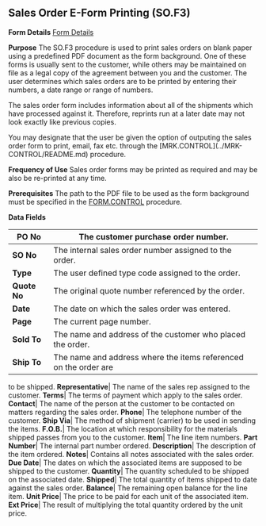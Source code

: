## Sales Order E-Form Printing (SO.F3)
<PageHeader />

**Form Details**
[Form Details](../SO-F3-1/README.md)

**Purpose**
The SO.F3 procedure is used to print sales orders on blank paper using a
predefined PDF document as the form background. One of these forms is usually
sent to the customer, while others may be maintained on file as a legal copy
of the agreement between you and the customer. The user determines which sales
orders are to be printed by entering their numbers, a date range or range of
numbers.

The sales order form includes information about all of the shipments which
have processed against it. Therefore, reprints run at a later date may not
look exactly like previous copies.

You may designate that the user be given the option of outputing the sales
order form to print, email, fax etc. through the [MRK.CONTROL](../MRK-
CONTROL/README.md) procedure.

**Frequency of Use**
Sales order forms may be printed as required and may be also be re-printed at
any time.

**Prerequisites**
The path to the PDF file to be used as the form background must be specified
in the [FORM.CONTROL](../FORM-CONTROL/README.md) procedure.

**Data Fields**

| **PO No**    | The customer purchase order number.                              |
| ------------ | ---------------------------------------------------------------- |
| **SO No**    | The internal sales order number assigned to the order.           |
| **Type**     | The user defined type code assigned to the order.                |
| **Quote No** | The original quote number referenced by the order.               |
| **Date**     | The date on which the sales order was entered.                   |
| **Page**     | The current page number.                                         |
| **Sold To**  | The name and address of the customer who placed the order.       |
| **Ship To**  | The name and address where the items referenced on the order are |
to be shipped.
**Representative**|  The name of the sales rep assigned to the customer.
**Terms**|  The terms of payment which apply to the sales order.
**Contact**|  The name of the person at the customer to be contacted on
matters regarding the sales order.
**Phone**|  The telephone number of the customer.
**Ship Via**|  The method of shipment (carrier) to be used in sending the
items.
**F.O.B.**|  The location at which responsibility for the materials shipped
passes from you to the customer.
**Item**|  The line item numbers.
**Part Number**|  The internal part number ordered.
**Description**|  The description of the item ordered.
**Notes**|  Contains all notes associated with the sales order.
**Due Date**|  The dates on which the associated items are supposed to be
shipped to the customer.
**Quantity**|  The quantity scheduled to be shipped on the associated date.
**Shipped**|  The total quantity of items shipped to date against the sales
order.
**Balance**|  The remaining open balance for the line item.
**Unit Price**|  The price to be paid for each unit of the associated item.
**Ext Price**|  The result of multiplying the total quantity ordered by the
unit price.

<badge text= "Version 8.10.57 " vertical="middle" />

<PageFooter />
